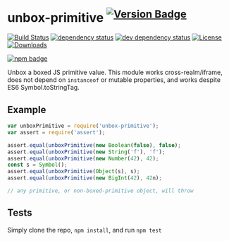 # unbox-primitive <sup>[![Version Badge][2]][1]</sup>

[![Build Status][3]][4]
[![dependency status][5]][6]
[![dev dependency status][7]][8]
[![License][license-image]][license-url]
[![Downloads][downloads-image]][downloads-url]

[![npm badge][11]][1]

Unbox a boxed JS primitive value. This module works cross-realm/iframe, does not depend on `instanceof` or mutable properties, and works despite ES6 Symbol.toStringTag.

## Example

```js
var unboxPrimitive = require('unbox-primitive');
var assert = require('assert');

assert.equal(unboxPrimitive(new Boolean(false), false);
assert.equal(unboxPrimitive(new String('f'), 'f');
assert.equal(unboxPrimitive(new Number(42), 42);
const s = Symbol();
assert.equal(unboxPrimitive(Object(s), s);
assert.equal(unboxPrimitive(new BigInt(42), 42n);

// any primitive, or non-boxed-primitive object, will throw
```

## Tests
Simply clone the repo, `npm install`, and run `npm test`

[1]: https://npmjs.org/package/unbox-primitive
[2]: http://versionbadg.es/ljharb/unbox-primitive.svg
[3]: https://travis-ci.org/ljharb/unbox-primitive.svg
[4]: https://travis-ci.org/ljharb/unbox-primitive
[5]: https://david-dm.org/ljharb/unbox-primitive.svg
[6]: https://david-dm.org/ljharb/unbox-primitive
[7]: https://david-dm.org/ljharb/unbox-primitive/dev-status.svg
[8]: https://david-dm.org/ljharb/unbox-primitive#info=devDependencies
[11]: https://nodei.co/npm/unbox-primitive.png?downloads=true&stars=true
[license-image]: http://img.shields.io/npm/l/unbox-primitive.svg
[license-url]: LICENSE
[downloads-image]: http://img.shields.io/npm/dm/unbox-primitive.svg
[downloads-url]: http://npm-stat.com/charts.html?package=unbox-primitive
